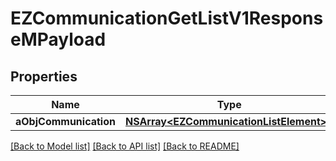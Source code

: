 # EZCommunicationGetListV1ResponseMPayload

## Properties
Name | Type | Description | Notes
------------ | ------------- | ------------- | -------------
**aObjCommunication** | [**NSArray&lt;EZCommunicationListElement&gt;***](EZCommunicationListElement.md) |  | 

[[Back to Model list]](../README.md#documentation-for-models) [[Back to API list]](../README.md#documentation-for-api-endpoints) [[Back to README]](../README.md)


